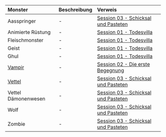 | Monster | Beschreibung | Verweis |
|:------------|:----------------|:----------------|
| Aasspringer | - | [Session 03 - Schicksal und Pasteten](https://lolindhir.github.io/PnP/campaigns/strahd/sessions/session003) |
| Animierte Rüstung | - | [Session 01 - Todesvilla](https://lolindhir.github.io/PnP/campaigns/strahd/sessions/session001) |
| Fleischmonster | - | [Session 01 - Todesvilla](https://lolindhir.github.io/PnP/campaigns/strahd/sessions/session001) |
| Geist | - | [Session 01 - Todesvilla](https://lolindhir.github.io/PnP/campaigns/strahd/sessions/session001) |
| Ghul | - | [Session 01 - Todesvilla](https://lolindhir.github.io/PnP/campaigns/strahd/sessions/session001) |
| [Vampir](https://lolindhir.github.io/PnP/campaigns/strahd/compendium/monsters/vampir) | - | [Session 02 - Die erste Begegnung](https://lolindhir.github.io/PnP/campaigns/strahd/sessions/session002) |
| [Vettel](https://lolindhir.github.io/PnP/campaigns/strahd/compendium/monsters/vettel) | - | [Session 03 - Schicksal und Pasteten](https://lolindhir.github.io/PnP/campaigns/strahd/sessions/session003) |
| Vettel Dämonenwesen | - | [Session 03 - Schicksal und Pasteten](https://lolindhir.github.io/PnP/campaigns/strahd/sessions/session003) |
| Wolf | - | [Session 03 - Schicksal und Pasteten](https://lolindhir.github.io/PnP/campaigns/strahd/sessions/session003) |
| Zombie | - | [Session 03 - Schicksal und Pasteten](https://lolindhir.github.io/PnP/campaigns/strahd/sessions/session003) |
